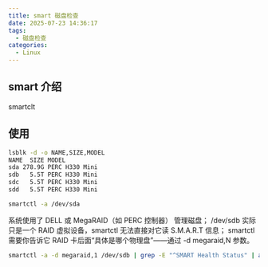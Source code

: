 ```yaml
---
title: smart 磁盘检查
date: 2025-07-23 14:36:17
tags:
  - 磁盘检查
categories:
  - Linux
---
```


## smart 介绍

smartclt

## 使用

```bash
lsblk -d -o NAME,SIZE,MODEL
NAME  SIZE MODEL
sda 278.9G PERC H330 Mini
sdb   5.5T PERC H330 Mini
sdc   5.5T PERC H330 Mini
sdd   5.5T PERC H330 Mini
```

```bash
smartctl -a /dev/sda
```

系统使用了 DELL 或 MegaRAID（如 PERC 控制器） 管理磁盘；
/dev/sdb 实际只是一个 RAID 虚拟设备，smartctl 无法直接对它读 S.M.A.R.T 信息；
smartctl 需要你告诉它 RAID 卡后面“具体是哪个物理盘”——通过 -d megaraid,N 参数。

```bash
smartctl -a -d megaraid,1 /dev/sdb | grep -E "^SMART Health Status" | awk -F ":" '{print $NF}' | tr -d " "
```
